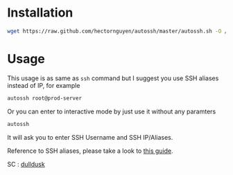 # Installation

```bash
wget https://raw.github.com/hectornguyen/autossh/master/autossh.sh -O /usr/local/bin/autossh
```
# Usage

This usage is as same as `ssh` command but I suggest you use SSH aliases instead of IP, for example

```bash
autossh root@prod-server
```
Or you can enter to interactive mode by just use it without any paramters

```bash
autossh
```
It will ask you to enter SSH Username and SSH IP/Aliases.

Reference to SSH aliases, please take a look to [this guide](https://coderwall.com/p/dou7uw/multiple-aliases-on-every-entry-of-ssh-s-config-file).

SC : [dulldusk](https://github.com/dulldusk/autossh)

